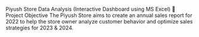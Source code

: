 Piyush Store Data Analysis (Interactive Dashboard using MS Excel)
🎯 Project Objective
The Piyush Store aims to create an annual sales report for 2022 to help the store owner analyze customer behavior and optimize sales strategies for 2023 & 2024.
